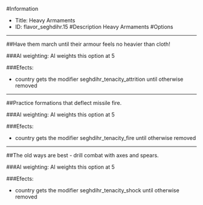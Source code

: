 #Information
 - Title: Heavy Armaments
 - ID: flavor_seghdihr.15
#Description
Heavy Armaments
#Options

___
##Have them march until their armour feels no heavier than cloth!

###AI weighting:
AI weights this option at 5


###Efects:<ul><li>country gets the modifier seghdihr_tenacity_attrition until otherwise removed</li></ul>

___
##Practice formations that deflect missile fire.

###AI weighting:
AI weights this option at 5


###Efects:<ul><li>country gets the modifier seghdihr_tenacity_fire until otherwise removed</li></ul>

___
##The old ways are best - drill combat with axes and spears.

###AI weighting:
AI weights this option at 5


###Efects:<ul><li>country gets the modifier seghdihr_tenacity_shock until otherwise removed</li></ul>
